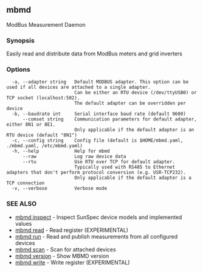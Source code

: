 ## mbmd

ModBus Measurement Daemon

### Synopsis

Easily read and distribute data from ModBus meters and grid inverters

### Options

```
  -a, --adapter string   Default MODBUS adapter. This option can be used if all devices are attached to a single adapter.
                         Can be either an RTU device (/dev/ttyUSB0) or TCP socket (localhost:502).
                         The default adapter can be overridden per device
  -b, --baudrate int     Serial interface baud rate (default 9600)
      --comset string    Communication parameters for default adapter, either 8N1 or 8E1.
                         Only applicable if the default adapter is an RTU device (default "8N1")
  -c, --config string    Config file (default is $HOME/mbmd.yaml, ./mbmd.yaml, /etc/mbmd.yaml)
  -h, --help             Help for mbmd
      --raw              Log raw device data
      --rtu              Use RTU over TCP for default adapter.
                         Typically used with RS485 to Ethernet adapters that don't perform protocol conversion (e.g. USR-TCP232).
                         Only applicable if the default adapter is a TCP connection
  -v, --verbose          Verbose mode
```

### SEE ALSO

* [mbmd inspect](mbmd_inspect.md)	 - Inspect SunSpec device models and implemented values
* [mbmd read](mbmd_read.md)	 - Read register (EXPERIMENTAL)
* [mbmd run](mbmd_run.md)	 - Read and publish measurements from all configured devices
* [mbmd scan](mbmd_scan.md)	 - Scan for attached devices
* [mbmd version](mbmd_version.md)	 - Show MBMD version
* [mbmd write](mbmd_write.md)	 - Write register (EXPERIMENTAL)

